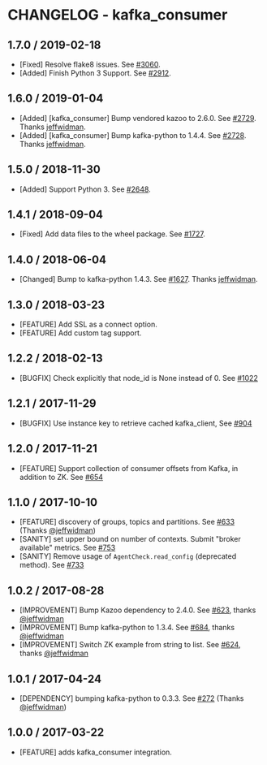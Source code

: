# CHANGELOG - kafka_consumer

## 1.7.0 / 2019-02-18

* [Fixed] Resolve flake8 issues. See [#3060](https://github.com/DataDog/integrations-core/pull/3060).
* [Added] Finish Python 3 Support. See [#2912](https://github.com/DataDog/integrations-core/pull/2912).

## 1.6.0 / 2019-01-04

* [Added] [kafka_consumer] Bump vendored kazoo to 2.6.0. See [#2729][1]. Thanks [jeffwidman][2].
* [Added] [kafka_consumer] Bump kafka-python to 1.4.4. See [#2728][3]. Thanks [jeffwidman][2].

## 1.5.0 / 2018-11-30

* [Added] Support Python 3. See [#2648][4].

## 1.4.1 / 2018-09-04

* [Fixed] Add data files to the wheel package. See [#1727][5].

## 1.4.0 / 2018-06-04

* [Changed] Bump to kafka-python 1.4.3. See [#1627][6]. Thanks [jeffwidman][2].

## 1.3.0 / 2018-03-23

* [FEATURE] Add SSL as a connect option.
* [FEATURE] Add custom tag support.

## 1.2.2 / 2018-02-13

* [BUGFIX] Check explicitly that node_id is None instead of 0. See [#1022][7]

## 1.2.1 / 2017-11-29

* [BUGFIX] Use instance key to retrieve cached kafka_client, See [#904][8]

## 1.2.0 / 2017-11-21

* [FEATURE] Support collection of consumer offsets from Kafka, in addition to ZK. See [#654][9]

## 1.1.0 / 2017-10-10

* [FEATURE] discovery of groups, topics and partitions. See [#633][10] (Thanks [@jeffwidman][11])
* [SANITY] set upper bound on number of contexts. Submit "broker available" metrics. See [#753][12]
* [SANITY] Remove usage of `AgentCheck.read_config` (deprecated method). See [#733][13]

## 1.0.2 / 2017-08-28

* [IMPROVEMENT] Bump Kazoo dependency to 2.4.0. See [#623][14], thanks [@jeffwidman][11]
* [IMPROVEMENT] Bump kafka-python to 1.3.4. See [#684][15], thanks [@jeffwidman][11]
* [IMPROVEMENT] Switch ZK example from string to list. See [#624][16], thanks [@jeffwidman][11]

## 1.0.1 / 2017-04-24

* [DEPENDENCY] bumping kafka-python to 0.3.3. See [#272][17] (Thanks [@jeffwidman][11])

## 1.0.0 / 2017-03-22

* [FEATURE] adds kafka_consumer integration.

<!--- The following link definition list is generated by PimpMyChangelog --->
[1]: https://github.com/DataDog/integrations-core/pull/2729
[2]: https://github.com/jeffwidman
[3]: https://github.com/DataDog/integrations-core/pull/2728
[4]: https://github.com/DataDog/integrations-core/pull/2648
[5]: https://github.com/DataDog/integrations-core/pull/1727
[6]: https://github.com/DataDog/integrations-core/pull/1627
[7]: https://github.com/DataDog/integrations-core/issues1022
[8]: https://github.com/DataDog/integrations-core/issues/904
[9]: https://github.com/DataDog/integrations-core/issues/654
[10]: https://github.com/DataDog/integrations-core/issues/633
[11]: https://github.com/jeffwidman
[12]: https://github.com/DataDog/integrations-core/issues/753
[13]: https://github.com/DataDog/integrations-core/issues/733
[14]: https://github.com/DataDog/integrations-core/issues/623
[15]: https://github.com/DataDog/integrations-core/issues/684
[16]: https://github.com/DataDog/integrations-core/issues/624
[17]: https://github.com/DataDog/integrations-core/issues/272
